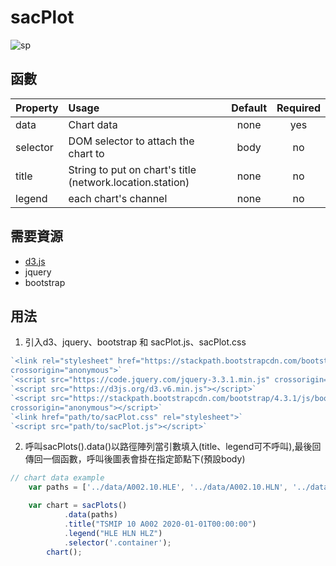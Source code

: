 # sacPlot

![sp](https://raw.githubusercontent.com/andy840609/sacPlot/main/example/ex.png)

## 函數

|Property        | Usage           | Default  | Required |
|:------------- |:-------------|:-----:|:-----:|
| data | Chart data | none | yes |
| selector | DOM selector to attach the chart to | body | no |
| title | String to put on chart's title (network.location.station)| none | no |
| legend | each chart's channel | none | no |

## 需要資源
* [d3.js](https://d3js.org/)
* jquery
* bootstrap

## 用法

1. 引入d3、jquery、bootstrap 和 sacPlot.js、sacPlot.css
```javascript
`<link rel="stylesheet" href="https://stackpath.bootstrapcdn.com/bootstrap/4.3.1/css/bootstrap.min.css"
crossorigin="anonymous">`
`<script src="https://code.jquery.com/jquery-3.3.1.min.js" crossorigin="anonymous"></script>`
`<script src="https://d3js.org/d3.v6.min.js"></script>`
`<script src="https://stackpath.bootstrapcdn.com/bootstrap/4.3.1/js/bootstrap.bundle.min.js"
crossorigin="anonymous"></script>`
`<link href="path/to/sacPlot.css" rel="stylesheet">`
`<script src="path/to/sacPlot.js"></script>`
```
2. 呼叫sacPlots().data()以路徑陣列當引數填入(title、legend可不呼叫),最後回傳回一個函數，呼叫後圖表會掛在指定節點下(預設body)

```javascript
// chart data example
	var paths = ['../data/A002.10.HLE', '../data/A002.10.HLN', '../data/A002.10.HLZ'];

	var chart = sacPlots()
            .data(paths)
            .title("TSMIP 10 A002 2020-01-01T00:00:00")
            .legend("HLE HLN HLZ")
            .selector('.container');
        chart();
